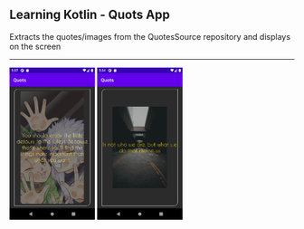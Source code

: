 ## Learning Kotlin - Quots App

Extracts the quotes/images from the <a src="https://github.com/alvessss/QuotesSource">QuotesSource</a> repository and displays on the screen
<hr/>
<p>
<img width="30%" height="30%" src="https://raw.githubusercontent.com/alvessss/Quots/master/media/screenshot_02.png"/>
<img width="30%" height="30%" src="https://raw.githubusercontent.com/alvessss/Quots/master/screenshot_01.png"/>
</p>